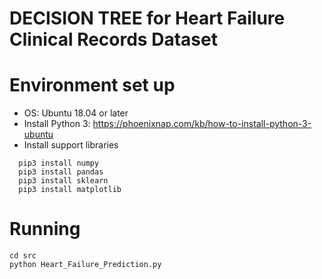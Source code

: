# DECISION TREE for Heart Failure Clinical Records Dataset

# Environment set up
- OS: Ubuntu 18.04 or later
- Install Python 3: https://phoenixnap.com/kb/how-to-install-python-3-ubuntu
- Install support libraries
```
  pip3 install numpy
  pip3 install pandas
  pip3 install sklearn
  pip3 install matplotlib
```

# Running
```
cd src
python Heart_Failure_Prediction.py
```
